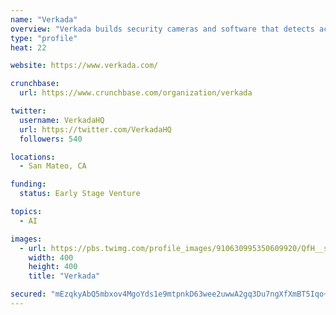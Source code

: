 ```yaml
---
name: "Verkada"
overview: "Verkada builds security cameras and software that detects action, identifies danger, and helps organizations keep people safe and secure."
type: "profile"
heat: 22

website: https://www.verkada.com/

crunchbase:
  url: https://www.crunchbase.com/organization/verkada

twitter:
  username: VerkadaHQ
  url: https://twitter.com/VerkadaHQ
  followers: 540

locations:
  - San Mateo, CA

funding:
  status: Early Stage Venture

topics:
  - AI

images:
  - url: https://pbs.twimg.com/profile_images/910630995350609920/QfH__s7U_400x400.jpg
    width: 400
    height: 400
    title: "Verkada"

secured: "mEzqkyAbQ5mbxov4MgoYds1e9mtpnkD63wee2uwwA2gq3Du7ngXfXmBT5Iqo+m8DSAr1ijY6m5jdRG+FvsblNp6XTR8OkaFSz/0zMQncdIO291dfRnpkLxTpgsDzUc5D+Bqh7pl8c/bmQMItoC9OxSI73PLqp9h8rEdMSRtWsJaUUryQGH11qna5+fFn9cV9lvCn4KWMHbRQmKJiuRBI54hG6ClM9FtaYBdPRhMsCpXQpK4SF++AqnORcndbkSBtM6PPPmxvRjd8Tu6e+uxyXX8PhGgmUpKG8dVytNJ3UF7DrIFFXIAW1S6CqOkV+PwE;0qIeXf+VHQr32XN/eCfa6Q=="
---
```


